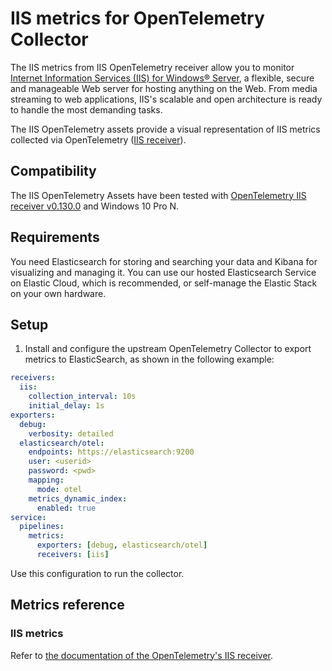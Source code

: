 # IIS metrics for OpenTelemetry Collector

The IIS metrics from IIS OpenTelemetry receiver allow you to monitor [Internet Information Services (IIS) for Windows® Server](https://www.iis.net), a flexible, secure and manageable Web server for hosting anything on the Web. From media streaming to web applications, IIS's scalable and open architecture is ready to handle the most demanding tasks.

The IIS OpenTelemetry assets provide a visual representation of IIS metrics collected via OpenTelemetry ([IIS receiver](https://github.com/open-telemetry/opentelemetry-collector-contrib/tree/main/receiver/iisreceiver)).

## Compatibility

The IIS OpenTelemetry Assets have been tested with [OpenTelemetry IIS receiver v0.130.0](https://github.com/open-telemetry/opentelemetry-collector-contrib/blob/v0.130.0/receiver/iisreceiver/README.md) and Windows 10 Pro N.

## Requirements

You need Elasticsearch for storing and searching your data and Kibana for visualizing and managing it.
You can use our hosted Elasticsearch Service on Elastic Cloud, which is recommended, or self-manage the Elastic Stack on your own hardware.

## Setup

1. Install and configure the upstream OpenTelemetry Collector to export metrics to ElasticSearch, as shown in the following example:

```yaml
receivers:
  iis:
    collection_interval: 10s
    initial_delay: 1s
exporters:
  debug:
    verbosity: detailed
  elasticsearch/otel:
    endpoints: https://elasticsearch:9200
    user: <userid>
    password: <pwd>
    mapping:
      mode: otel
    metrics_dynamic_index:
      enabled: true
service:
  pipelines:
    metrics:
      exporters: [debug, elasticsearch/otel]
      receivers: [iis]
```

Use this configuration to run the collector.

## Metrics reference

### IIS metrics

Refer to [the documentation of the OpenTelemetry's IIS receiver](https://github.com/open-telemetry/opentelemetry-collector-contrib/blob/main/receiver/iisreceiver/documentation.md).
